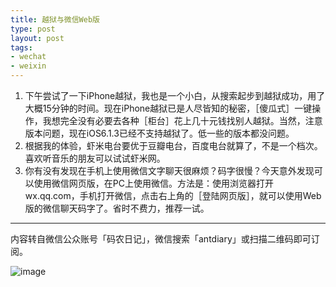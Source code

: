 ```yaml
---
title: 越狱与微信Web版
type: post
layout: post
tags:
- wechat
- weixin
---
```

1. 下午尝试了一下iPhone越狱，我也是一个小白，从搜索起步到越狱成功，用了大概15分钟的时间。现在iPhone越狱已是人尽皆知的秘密，［傻瓜式］一键操作，我想完全没有必要去各种［柜台］花上几十元钱找别人越狱。当然，注意版本问题，现在iOS6.1.3已经不支持越狱了。低一些的版本都没问题。
2. 根据我的体验，虾米电台要优于豆瓣电台，百度电台就算了，不是一个档次。喜欢听音乐的朋友可以试试虾米网。
3. 你有没有发现在手机上使用微信文字聊天很麻烦？码字很慢？今天意外发现可以使用微信网页版，在PC上使用微信。方法是：使用浏览器打开wx.qq.com，手机打开微信，点击右上角的［登陆网页版］，就可以使用Web版的微信聊天码字了。省时不费力，推荐一试。

----
内容转自微信公众账号「码农日记」，微信搜索「antdiary」或扫描二维码即可订阅。

![image](http://pic.yupoo.com/nourl/CJby8bx8/small.jpg)